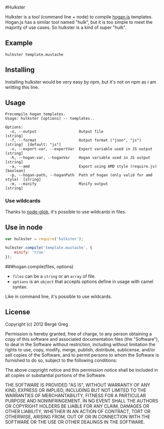 #Hulkster

Hulkster is a tool (command line + node) to compile [hogan.js](http://twitter.github.com/hogan.js/) templates. Hogan.js has a similar tool named "hulk", but it is too simple to meet the majority of use cases. So hulkster is a kind of super "hulk".

## Example

````
hulkster template.mustache
````

## Installing

Installing hulkster would be very easy by npm, but it's not on npm as i am writting this line.

## Usage

````
Precompile hogan templates.
Usage: hulkster [options] -- templates..

Options:
  -o, --output                   Output file                               [string]
  -f, --format                   Output format ("json", "js")              [string]  [default: "js"]
  -v, --export-var, --exportVar  Export variable used in JS output         [string]
  -h, --hogan-var, --hoganVar    Hogan variable used in JS output          [string]
  -a, --amd                      Export using AMD style (require.js)       [boolean]
  -p, --hogan-path, --hoganPath  Path of hogan (only valid for amd style)  [string]
  -m, --minify                   Minify output                             [string]
````

### Use wildcards

Thanks to [node-glob](https://github.com/isaacs/node-glob), it's possible to use wildcards in files.

## Use in node

````javascript
var hulkster = require('hulkster');

hulkster.compile('template.mustache', {
	minify: 'true'
});
````

###hogan.compile(files, options)

* `files` can be a `string` or an `array` of file.
* `options` is an `object` that accepts options define in usage with camel syntax.

Like in command line, it's possible to use wildcards.

## License

Copyright (c) 2012 Bergé Greg

Permission is hereby granted, free of charge, to any person obtaining a copy of this software and associated documentation files (the "Software"), to deal in the Software without restriction, including without limitation the rights to use, copy, modify, merge, publish, distribute, sublicense, and/or sell copies of the Software, and to permit persons to whom the Software is furnished to do so, subject to the following conditions:

The above copyright notice and this permission notice shall be included in all copies or substantial portions of the Software.

THE SOFTWARE IS PROVIDED "AS IS", WITHOUT WARRANTY OF ANY KIND, EXPRESS OR IMPLIED, INCLUDING BUT NOT LIMITED TO THE WARRANTIES OF MERCHANTABILITY, FITNESS FOR A PARTICULAR PURPOSE AND NONINFRINGEMENT. IN NO EVENT SHALL THE AUTHORS OR COPYRIGHT HOLDERS BE LIABLE FOR ANY CLAIM, DAMAGES OR OTHER LIABILITY, WHETHER IN AN ACTION OF CONTRACT, TORT OR OTHERWISE, ARISING FROM, OUT OF OR IN CONNECTION WITH THE SOFTWARE OR THE USE OR OTHER DEALINGS IN THE SOFTWARE.
